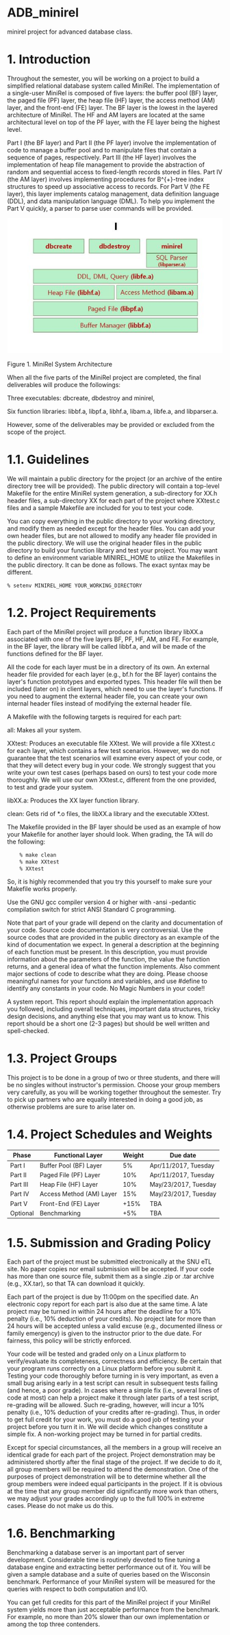 # ADB_minirel
minirel project for advanced database class.

# 1. Introduction

Throughout the semester, you will be working on a project to build a simplified relational database system called MiniRel. The implementation of a single-user MiniRel is composed of five layers: the buffer pool (BF) layer, the paged file (PF) layer, the heap file (HF) layer, the access method (AM) layer, and the front-end (FE) layer. The BF layer is the lowest in the layered architecture of MiniRel. The HF and AM layers are located at the same architectural level on top of the PF layer, with the FE layer being the highest level.

Part I (the BF layer) and Part II (the PF layer) involve the implementation of code to manage a buffer pool and to manipulate files that contain a sequence of pages, respectively. Part III (the HF layer) involves the implementation of heap file management to provide the abstraction of random and sequential access to fixed-length records stored in files. Part IV (the AM layer) involves implementing procedures for B^{+}-tree index structures to speed up associative access to records. For Part V (the FE layer), this layer implements catalog management, data definition language (DDL), and data manipulation language (DML). To help you implement the Part V quickly, a parser to parse user commands will be provided.

![minirel system architecture](https://github.com/gadimli93/ADB_minirel/blob/master/miniral%20system%20arch.JPG)

Figure 1. MiniRel System Architecture
 
When all the five parts of the MiniRel project are completed, the final deliverables will produce the followings:

Three executables: dbcreate, dbdestroy and minirel,

Six function libraries: libbf.a, libpf.a, libhf.a, libam.a, libfe.a, and libparser.a.

However, some of the deliverables may be provided or excluded from the scope of the project.

# 1.1. Guidelines

We will maintain a public directory for the project (or an archive of the entire directory tree will be provided). The public directory will contain a top-level Makefile for the entire MiniRel system generation, a sub-directory for XX.h header files, a sub-directory XX for each part of the project where XXtest.c files and a sample Makefile are included for you to test your code.

You can copy everything in the public directory to your working directory, and modify them as needed except for the header files. You can add your own header files, but are not allowed to modify any header file provided in the public directory. We will use the original header files in the public directory to build your function library and test your project. You may want to define an environment variable MINIREL_HOME to utilize the Makefiles in the public directory. It can be done as follows. The exact syntax may be different.

    % setenv MINIREL_HOME YOUR_WORKING_DIRECTORY

# 1.2. Project Requirements

Each part of the MiniRel project will produce a function library libXX.a associated with one of the five layers BF, PF, HF, AM, and FE. For example, in the BF layer, the library will be called libbf.a, and will be made of the functions defined for the BF layer.

All the code for each layer must be in a directory of its own. An external header file provided for each layer (e.g., bf.h for the BF layer) contains the layer's function prototypes and exported types. This header file will then be included (later on) in client layers, which need to use the layer's functions. If you need to augment the external header file, you can create your own internal header files instead of modifying the external header file.

A Makefile with the following targets is required for each part:

  all: Makes all your system.

XXtest: Produces an executable file XXtest. We will provide a file XXtest.c for each layer, which contains a few test scenarios. However, we do not guarantee that the test scenarios will examine every aspect of your code, or that they will detect every bug in your code. We strongly suggest that you write your own test cases (perhaps based on ours) to test your code more thoroughly. We will use our own XXtest.c, different from the one provided, to test and grade your system.

libXX.a: Produces the XX layer function library.

clean: Gets rid of *.o files, the libXX.a library and the executable XXtest.

The Makefile provided in the BF layer should be used as an example of how your Makefile for another layer should look. When grading, the TA will do the following:

        % make clean
        % make XXtest
        % XXtest
        
So, it is highly recommended that you try this yourself to make sure your Makefile works properly.

Use the GNU gcc compiler version 4 or higher with -ansi -pedantic compilation switch for strict ANSI Standard C programming.

Note that part of your grade will depend on the clarity and documentation of your code. Source code documentation is very controversial. Use the source codes that are provided in the public directory as an example of the kind of documentation we expect. In general a description at the beginning of each function must be present. In this description, you must provide information about the parameters of the function, the value the function returns, and a general idea of what the function implements. Also comment major sections of code to describe what they are doing. Please choose meaningful names for your functions and variables, and use #define to identify any constants in your code. No Magic Numbers in your code!!

A system report. This report should explain the implementation approach you followed, including overall techniques, important data structures, tricky design decisions, and anything else that you may want us to know. This report should be a short one (2-3 pages) but should be well written and spell-checked.

# 1.3. Project Groups

This project is to be done in a group of two or three students, and there will be no singles without instructor's permission. Choose your group members very carefully, as you will be working together throughout the semester. Try to pick up partners who are equally interested in doing a good job, as otherwise problems are sure to arise later on.

# 1.4. Project Schedules and Weights

| Phase |	Functional Layer |	Weight	| Due date |
| --- | --- | --- | --- |
| Part I |	Buffer Pool (BF) Layer |	5%	| Apr/11/2017, Tuesday |
| Part II	| Paged File (PF) Layer |	10%	| Apr/11/2017, Tuesday |
| Part III	| Heap File (HF) Layer |	10%	| May/23/2017, Tuesday |
| Part IV |	Access Method (AM) Layer |	15% |	May/23/2017, Tuesday |
| Part V |	Front-End (FE) Layer |	+15% |	TBA |
| Optional |	Benchmarking |	+5% |	TBA |

# 1.5. Submission and Grading Policy

Each part of the project must be submitted electronically at the SNU eTL site. No paper copies nor email submission will be accepted. If your code has more than one source file, submit them as a single .zip or .tar archive (e.g., XX.tar), so that TA can download it quickly.

Each part of the project is due by 11:00pm on the specified date. An electronic copy report for each part is also due at the same time. A late project may be turned in within 24 hours after the deadline for a 10% penalty (i.e., 10% deduction of your credits). No project late for more than 24 hours will be accepted unless a valid excuse (e.g., documented illness or family emergency) is given to the instructor prior to the due date. For fairness, this policy will be strictly enforced.

Your code will be tested and graded only on a Linux platform to verify/evaluate its completeness, correctness and efficiency. Be certain that your program runs correctly on a Linux platform before you submit it. Testing your code thoroughly before turning in is very important, as even a small bug arising early in a test script can result in subsequent tests failing (and hence, a poor grade). In cases where a simple fix (i.e., several lines of code at most) can help a project make it through later parts of a test script, re-grading will be allowed. Such re-grading, however, will incur a 10% penalty (i.e., 10% deduction of your credits after re-grading). Thus, in order to get full credit for your work, you must do a good job of testing your project before you turn it in. We will decide which changes constitute a simple fix. A non-working project may be turned in for partial credits.

Except for special circumstances, all the members in a group will receive an identical grade for each part of the project. Project demonstration may be administered shortly after the final stage of the project. If we decide to do it, all group members will be required to attend the demonstration. One of the purposes of project demonstration will be to determine whether all the group members were indeed equal participants in the project. If it is obvious at the time that any group member did significantly more work than others, we may adjust your grades accordingly up to the full 100% in extreme cases. Please do not make us do this.

# 1.6. Benchmarking

Benchmarking a database server is an important part of server development. Considerable time is routinely devoted to fine tuning a database engine and extracting better performance out of it. You will be given a sample database and a suite of queries based on the Wisconsin benchmark. Performance of your MiniRel system will be measured for the queries with respect to both computation and I/O.

You can get full credits for this part of the MiniRel project if your MiniRel system yields more than just acceptable performance from the benchmark. For example, no more than 20% slower than our own implementation or among the top three contenders.
